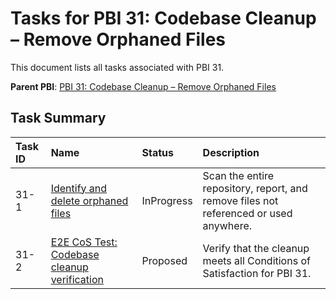 # Tasks for PBI 31: Codebase Cleanup – Remove Orphaned Files

This document lists all tasks associated with PBI 31.

**Parent PBI**: [PBI 31: Codebase Cleanup – Remove Orphaned Files](./prd.md)

## Task Summary

| Task ID | Name | Status | Description |
| :------ | :----------------------------------------------- | :------- | :--------------------------------------------------------------- |
| 31-1    | [Identify and delete orphaned files](./31-1.md)  | InProgress | Scan the entire repository, report, and remove files not referenced or used anywhere. |
| 31-2    | [E2E CoS Test: Codebase cleanup verification](./31-2.md) | Proposed | Verify that the cleanup meets all Conditions of Satisfaction for PBI 31. | 